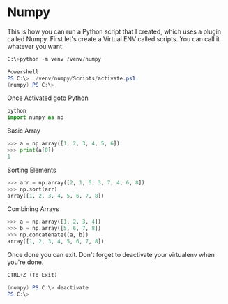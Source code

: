 # Numpy
This is how you can run a Python script that I created, which uses a plugin called Numpy. 
First let's create a Virtual ENV called scripts. You can call it whatever you want
```python
C:\>python -m venv /venv/numpy
```
```Powershell
Powershell
PS C:\>  /venv/numpy/Scripts/activate.ps1
(numpy) PS C:\>
```
Once Activated goto Python
```python
python
import numpy as np
```
Basic Array
```python
>>> a = np.array([1, 2, 3, 4, 5, 6])
>>> print(a[0])
1
```
Sorting Elements
```python
>>> arr = np.array([2, 1, 5, 3, 7, 4, 6, 8])
>>> np.sort(arr)
array([1, 2, 3, 4, 5, 6, 7, 8])
```
Combining Arrays
```python
>>> a = np.array([1, 2, 3, 4])
>>> b = np.array([5, 6, 7, 8])
>>> np.concatenate((a, b))
array([1, 2, 3, 4, 5, 6, 7, 8])
```
Once done you can exit. Don't forget to deactivate your virtualenv when you're done.
```python
CTRL+Z (To Exit)
```
```powershell
(numpy) PS C:\> deactivate
PS C:\>
```
